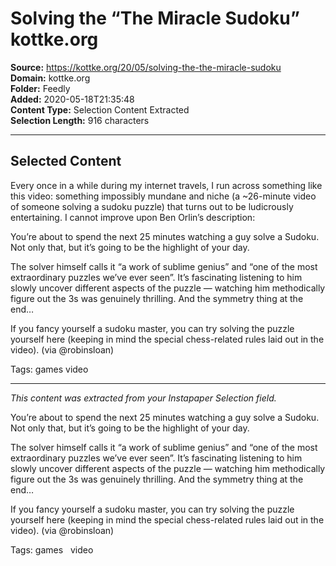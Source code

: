 # Solving the “The Miracle Sudoku” kottke.org

**Source:** https://kottke.org/20/05/solving-the-the-miracle-sudoku  
**Domain:** kottke.org  
**Folder:** Feedly  
**Added:** 2020-05-18T21:35:48  
**Content Type:** Selection Content Extracted  
**Selection Length:** 916 characters  


---

## Selected Content

Every once in a while during my internet travels, I run across something like this video: something impossibly mundane and niche (a ~26-minute video of someone solving a sudoku puzzle) that turns out to be ludicrously entertaining. I cannot improve upon Ben Orlin’s description:

You’re about to spend the next 25 minutes watching a guy solve a Sudoku. Not only that, but it’s going to be the highlight of your day.

The solver himself calls it “a work of sublime genius” and “one of the most extraordinary puzzles we’ve ever seen”. It’s fascinating listening to him slowly uncover different aspects of the puzzle — watching him methodically figure out the 3s was genuinely thrilling. And the symmetry thing at the end…

If you fancy yourself a sudoku master, you can try solving the puzzle yourself here (keeping in mind the special chess-related rules laid out in the video). (via @robinsloan)

Tags: games video

---

*This content was extracted from your Instapaper Selection field.*

You’re about to spend the next 25 minutes watching a guy solve a Sudoku. Not only that, but it’s going to be the highlight of your day.

The solver himself calls it “a work of sublime genius” and “one of the most extraordinary puzzles we’ve ever seen”. It’s fascinating listening to him slowly uncover different aspects of the puzzle — watching him methodically figure out the 3s was genuinely thrilling. And the symmetry thing at the end…

If you fancy yourself a sudoku master, you can try solving the puzzle yourself here (keeping in mind the special chess-related rules laid out in the video). (via @robinsloan)

Tags: games   video
